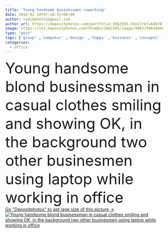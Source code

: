 ```yaml
---
title: 'Young handsome businessmen coworking'
date: 2016-02-10T07:18:51+00:00
author: vadimphoto1@gmail.com
author_url: https://depositphotos.com/portfolio-3662505.html?ref=64678756
image: https://st2.depositphotos.com/thumbs/3662505/image/9863/98634948/api_thumb_450.jpg?forcejpeg=true
type: "post"
tags: ['group' ,'computer' ,'design' ,'happy' ,'business' ,'concepts' ,'person' ,'sitting' ,'young' ,'smiling' ,'people' ,'success' ,'caucasian' ,'man' ,'technology' ,'creativity' ,'three' ,'Men' ,'creative' ,'office' ,'phone' ,'wireless' ,'working' ,'laptop' ,'occupation' ,'professional' ,'work' ,'job' ,'businessman' ,'desk' ,'togetherness' ,'intelligence' ,'looking' ,'indoors' ,'discussion' ,'using' ,'tablet' ,'casual' ,'handsome' ,'worker' ,'leadership' ,'teamwork' ,'meeting' ,'cooperation' ,'partnership' ,'confidence' ,'collaboration' ,'brainstorming' ]
categories: 
  - office
---
```

<div aling="center">
            <font size="60"> Young handsome blond businessman in casual clothes smiling and showing OK, in the background two other businesmen using laptop while working in office</font>   
</div>
<div>
    <a href='https://st2.depositphotos.com/thumbs/3662505/image/9863/98634948/api_thumb_450.jpg?forcejpeg=true?ref=64678756' target=_blank > Go "Depositphotos" to get lage size of this picture ->
        <img href='https://st2.depositphotos.com/thumbs/3662505/image/9863/98634948/api_thumb_450.jpg?forcejpeg=true?ref=64678756' src='https://st2.depositphotos.com/3662505/9863/i/950/depositphotos_98634948-stock-photo-young-handsome-businessmen-coworking.jpg?forcejpeg=true' alt='Young handsome blond businessman in casual clothes smiling and showing OK, in the background two other businesmen using laptop while working in office' >
    </a>
</div>
